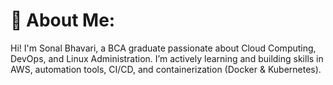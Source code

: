 # 💫 About Me:

Hi! I'm Sonal Bhavari, a BCA graduate passionate about Cloud Computing, DevOps, and Linux Administration. I’m actively learning and building skills in AWS, automation tools, CI/CD, and containerization (Docker & Kubernetes).


